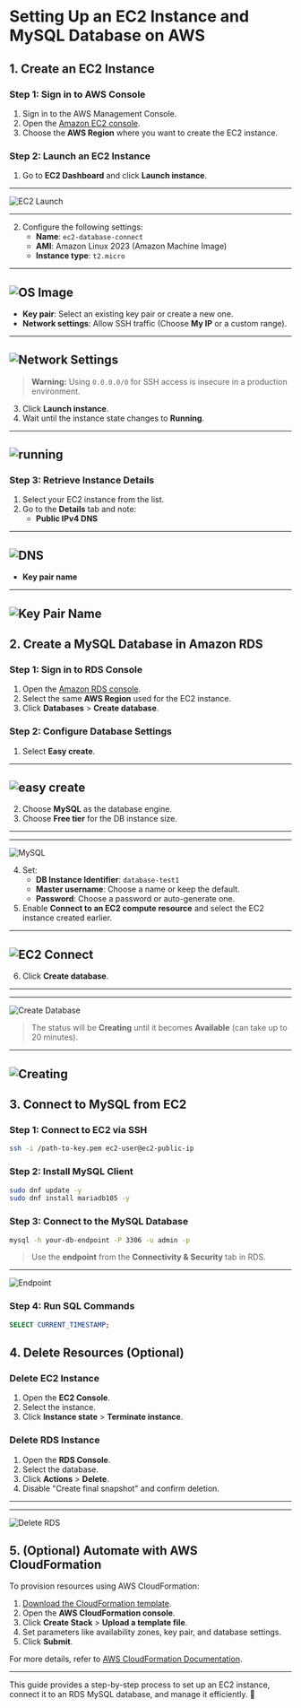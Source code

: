 # Setting Up an EC2 Instance and MySQL Database on AWS

## 1. Create an EC2 Instance

### Step 1: Sign in to AWS Console
1. Sign in to the AWS Management Console.
2. Open the [Amazon EC2 console](https://console.aws.amazon.com/ec2/).
3. Choose the **AWS Region** where you want to create the EC2 instance.

### Step 2: Launch an EC2 Instance
1. Go to **EC2 Dashboard** and click **Launch instance**.
---

![EC2 Launch](https://docs.aws.amazon.com/images/AmazonRDS/latest/UserGuide/images/Tutorial_WebServer_11.png)

---
2. Configure the following settings:
   - **Name**: `ec2-database-connect`
   - **AMI**: Amazon Linux 2023 (Amazon Machine Image)
   - **Instance type**: `t2.micro`
---
![OS Image](https://docs.aws.amazon.com/images/AmazonRDS/latest/UserGuide/images/Tutorial_WebServer_12.png)
---
   - **Key pair**: Select an existing key pair or create a new one.
   - **Network settings**: Allow SSH traffic (Choose **My IP** or a custom range).
---
![Network Settings](https://docs.aws.amazon.com/images/AmazonRDS/latest/UserGuide/images/EC2_RDS_Connect_NtwkSettings.png)
---
> **Warning:** Using `0.0.0.0/0` for SSH access is insecure in a production environment.

3. Click **Launch instance**.
4. Wait until the instance state changes to **Running**.

---
![running](https://docs.aws.amazon.com/images/AmazonRDS/latest/UserGuide/images/getting-started-ec2-id.png)
---

### Step 3: Retrieve Instance Details
1. Select your EC2 instance from the list.
2. Go to the **Details** tab and note:
   - **Public IPv4 DNS**
---
![DNS](https://docs.aws.amazon.com/images/AmazonRDS/latest/UserGuide/images/easy-create-ec2-public-dns.png)
---
   - **Key pair name**
---
![Key Pair Name](https://docs.aws.amazon.com/images/AmazonRDS/latest/UserGuide/images/easy-create-ec2-key-pair.png)
---
## 2. Create a MySQL Database in Amazon RDS

### Step 1: Sign in to RDS Console
1. Open the [Amazon RDS console](https://console.aws.amazon.com/rds/).
2. Select the same **AWS Region** used for the EC2 instance.
3. Click **Databases** > **Create database**.

### Step 2: Configure Database Settings
1. Select **Easy create**.
---
![easy create](https://docs.aws.amazon.com/images/AmazonRDS/latest/UserGuide/images/easy-create-option.png)
---
2. Choose **MySQL** as the database engine.
3. Choose **Free tier** for the DB instance size.

---
---
![MySQL](https://docs.aws.amazon.com/images/AmazonRDS/latest/UserGuide/images/easy-create-mysql.png)


4. Set:
   - **DB Instance Identifier**: `database-test1`
   - **Master username**: Choose a name or keep the default.
   - **Password**: Choose a password or auto-generate one.
5. Enable **Connect to an EC2 compute resource** and select the EC2 instance created earlier.
---
![EC2 Connect](https://docs.aws.amazon.com/images/AmazonRDS/latest/UserGuide/images/EC2_RDS_Setup_Conn-EasyCreate.png)
---
6. Click **Create database**.

---
---
![Create Database](https://docs.aws.amazon.com/images/AmazonRDS/latest/UserGuide/images/rds-create-db.png)

> The status will be **Creating** until it becomes **Available** (can take up to 20 minutes).
---
![Creating](https://docs.aws.amazon.com/images/AmazonRDS/latest/UserGuide/images/MySQL-Launch06.png)
---
## 3. Connect to MySQL from EC2

### Step 1: Connect to EC2 via SSH
```bash
ssh -i /path-to-key.pem ec2-user@ec2-public-ip
```

### Step 2: Install MySQL Client
```bash
sudo dnf update -y
sudo dnf install mariadb105 -y
```

### Step 3: Connect to the MySQL Database
```bash
mysql -h your-db-endpoint -P 3306 -u admin -p
```

> Use the **endpoint** from the **Connectivity & Security** tab in RDS.

------
![Endpoint](https://docs.aws.amazon.com/images/AmazonRDS/latest/UserGuide/images/MySQLConnect1.png)

### Step 4: Run SQL Commands
```sql
SELECT CURRENT_TIMESTAMP;
```

## 4. Delete Resources (Optional)

### Delete EC2 Instance
1. Open the **EC2 Console**.
2. Select the instance.
3. Click **Instance state** > **Terminate instance**.

### Delete RDS Instance
1. Open the **RDS Console**.
2. Select the database.
3. Click **Actions** > **Delete**.
4. Disable "Create final snapshot" and confirm deletion.

---
---
![Delete RDS](https://docs.aws.amazon.com/images/AmazonRDS/latest/UserGuide/images/rds-delete-db.png)

## 5. (Optional) Automate with AWS CloudFormation

To provision resources using AWS CloudFormation:
1. [Download the CloudFormation template](https://github.com/aws-cloudformation/aws-cloudformation-templates).
2. Open the **AWS CloudFormation console**.
3. Click **Create Stack** > **Upload a template file**.
4. Set parameters like availability zones, key pair, and database settings.
5. Click **Submit**.

For more details, refer to [AWS CloudFormation Documentation](https://docs.aws.amazon.com/AWSCloudFormation/latest/UserGuide/Welcome.html).

---
This guide provides a step-by-step process to set up an EC2 instance, connect it to an RDS MySQL database, and manage it efficiently. 🚀

